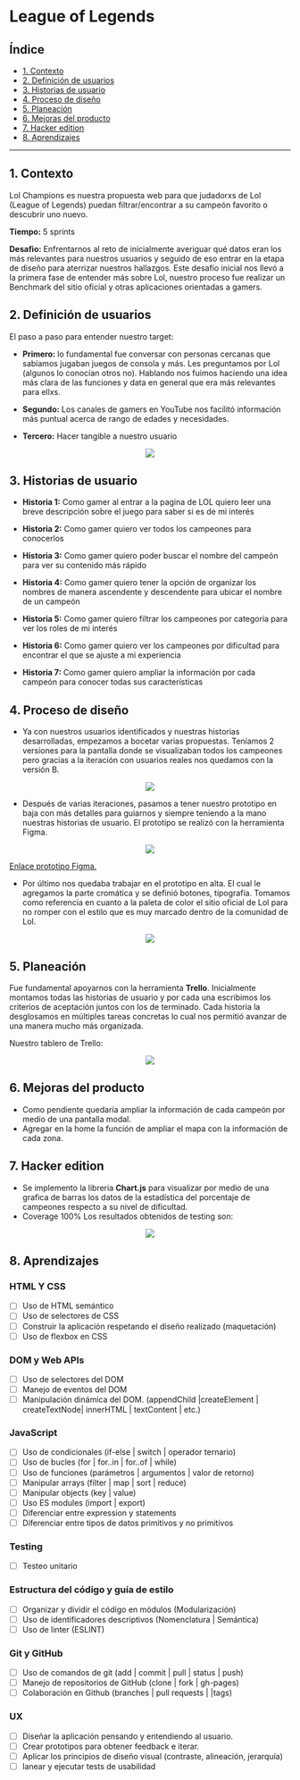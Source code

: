 # League of Legends

## Índice

* [1. Contexto](#1-contexto)
* [2. Definición de usuarios](#2-definición-de-usuarios)
* [3. Historias de usuario](#3-historias-de-usuario)
* [4. Proceso de diseño](#4-proceso-de-diseño)
* [5. Planeación](#5-planeación)
* [6. Mejoras del producto](#6-mejoras-del-producto)
* [7. Hacker edition](#7-Hacker-edition)
* [8. Aprendizajes](#8-aprendizajes)


***

## 1. Contexto

Lol Champions es nuestra propuesta web para que judadorxs de Lol (League of Legends) puedan filtrar/encontrar a su campeón favorito o descubrir uno nuevo.

**Tiempo:** 5 sprints

**Desafio:** Enfrentarnos al reto de inicialmente averiguar qué datos eran los más relevantes para nuestros usuarios y seguido de eso entrar en la etapa de diseño para aterrizar nuestros hallazgos.
Este desafío inicial nos llevó a la primera fase de entender más sobre Lol, nuestro proceso fue realizar un Benchmark del sitio oficial y otras aplicaciones orientadas a gamers.


## 2. Definición de usuarios

El paso a paso para entender nuestro target:

* **Primero:** lo fundamental fue conversar con personas cercanas que sabíamos jugaban juegos de consola y más. Les preguntamos por Lol (algunos lo conocían otros no). Hablando nos fuimos haciendo una idea más clara de las funciones y data en general que era más relevantes para ellxs.

* **Segundo:** Los canales de gamers en YouTube nos facilitó información más puntual acerca de rango de edades y necesidades.

* **Tercero:** Hacer tangible a nuestro usuario

<p align = "center"> <img src="/ImagenesReadme/DefinicionUsuarios.jpg"></p> 
  

## 3. Historias de usuario

* **Historia 1:** Como gamer al entrar a la pagina de LOL quiero leer una breve descripción sobre el juego para saber si es de mi interés

* **Historia 2:** Como gamer quiero ver todos los campeones para conocerlos

* **Historia 3:** Como gamer quiero poder buscar el nombre del campeón para ver su contenido más rápido

* **Historia 4:** Como gamer quiero tener la opción de organizar los nombres de manera ascendente y descendente para ubicar el nombre de un campeón

* **Historia 5:** Como gamer quiero filtrar los campeones por categoría para ver los roles de mi interés

* **Historia 6:** Como gamer quiero ver los campeones por dificultad para encontrar el que se ajuste a mi experiencia

* **Historia 7:** Como gamer quiero ampliar la información por cada campeón para conocer todas sus características


## 4. Proceso de diseño

* Ya con nuestros usuarios identificados y nuestras historias desarrolladas, empezamos a bocetar varias propuestas. Teníamos 2 versiones para la pantalla donde se visualizaban todos los campeones pero gracias a la iteración con usuarios reales nos quedamos con la versión B.

<p align = "center"> <img src="/ImagenesReadme/BocetosDigitales.jpg"></p>

* Después de varias iteraciones, pasamos a tener nuestro prototipo en baja con más detalles para guiarnos y siempre teniendo a la mano nuestras historias de usuario. El prototipo se realizó con la herramienta Figma.

<p align = "center"> <img src="/ImagenesReadme/PrototipoBaja.png"></p>

[Enlace prototipo Figma.](https://www.figma.com/file/cMebARZeoOW9RcPAYjrjwp/League-of--legends?node-id=0%3A1)

* Por último nos quedaba trabajar en el prototipo en alta. El cual le agregamos la parte cromática y se definió botones, tipografía. Tomamos como referencia en cuanto a la paleta de color el sitio oficial de Lol para no romper con el estilo que es muy marcado dentro de la comunidad de Lol.

<p align = "center"> <img src="/ImagenesReadme/PrototipoAlta.jpg"></p>


## 5. Planeación

Fue fundamental apoyarnos con la herramienta **Trello**. Inicialmente montamos todas las historias de usuario y por cada una escribimos los criterios de aceptación juntos con los de terminado. Cada historia la desglosamos en múltiples tareas concretas lo cual nos permitió avanzar de una manera mucho más organizada.

Nuestro tablero de Trello:
<p align = "center"> <img src="/ImagenesReadme/Trello.png"></p>


## 6. Mejoras del producto

* Como pendiente quedaría ampliar la información de cada campeón por medio de una pantalla modal.
* Agregar en la home la función de ampliar el mapa con la información de cada zona.


## 7. Hacker edition

* Se implemento la libreria **Chart.js** para visualizar por medio de una grafica de barras los datos de la estadística del porcentaje de campeones respecto a su nivel de dificultad.
* Coverage 100%
Los resultados obtenidos de testing son:

<p align = "center"> <img src="/ImagenesReadme/CoverageTest.jpg"></p>


## 8. Aprendizajes

### HTML Y CSS

* [ ] Uso de HTML semántico
* [ ] Uso de selectores de CSS
* [ ] Construir la aplicación respetando el diseño realizado (maquetación)
* [ ] Uso de flexbox en CSS 

### DOM y Web APIs

* [ ] Uso de selectores del DOM
* [ ] Manejo de eventos del DOM
* [ ] Manipulación dinámica del DOM. (appendChild |createElement | createTextNode| innerHTML | textContent | etc.)

### JavaScript

* [ ] Uso de condicionales (if-else | switch | operador ternario)
* [ ] Uso de bucles (for | for..in | for..of | while)
* [ ] Uso de funciones (parámetros | argumentos | valor de retorno)
* [ ] Manipular arrays (filter | map | sort | reduce)
* [ ] Manipular objects (key | value)
* [ ] Uso ES modules (import | export)
* [ ] Diferenciar entre expression y statements
* [ ] Diferenciar entre tipos de datos primitivos y no primitivos

### Testing

* [ ] Testeo unitario

### Estructura del código y guía de estilo

* [ ] Organizar y dividir el código en módulos (Modularización)
* [ ] Uso de identificadores descriptivos (Nomenclatura | Semántica)
* [ ] Uso de linter (ESLINT)

### Git y GitHub

* [ ] Uso de comandos de git (add | commit | pull | status | push)
* [ ] Manejo de repositorios de GitHub (clone | fork | gh-pages)
* [ ] Colaboración en Github (branches | pull requests | |tags)

### UX

* [ ] Diseñar la aplicación pensando y entendiendo al usuario.
* [ ] Crear prototipos para obtener feedback e iterar.
* [ ] Aplicar los principios de diseño visual (contraste, alineación, jerarquía)
* [ ] lanear y ejecutar tests de usabilidad